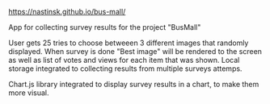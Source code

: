 https://nastinsk.github.io/bus-mall/

App for collecting survey results for the project "BusMall"

User gets 25 tries to choose betweeen 3 different images that randomly displayed.
When survey is done "Best image" will be rendered to the screen as well as list of votes and views for each item that was shown.
Local storage integrated to collecting results from multiple surveys attemps.

Chart.js library integrated to display survey results in a chart, to make them more visual.

